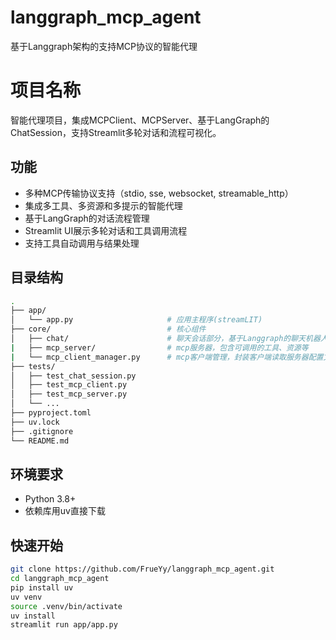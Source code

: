 # langgraph_mcp_agent
基于Langgraph架构的支持MCP协议的智能代理

# 项目名称

智能代理项目，集成MCPClient、MCPServer、基于LangGraph的ChatSession，支持Streamlit多轮对话和流程可视化。

## 功能

- 多种MCP传输协议支持（stdio, sse, websocket, streamable_http）
- 集成多工具、多资源和多提示的智能代理
- 基于LangGraph的对话流程管理
- Streamlit UI展示多轮对话和工具调用流程
- 支持工具自动调用与结果处理

## 目录结构
```bash
.
├── app/              
│   └── app.py                     # 应用主程序(streamLIT)
├── core/                          # 核心组件
│   ├── chat/                      # 聊天会话部分，基于Langgraph的聊天机器人
|   ├── mcp_server/                # mcp服务器，包含可调用的工具、资源等
|   └── mcp_client_manager.py      # mcp客户端管理，封装客户端读取服务器配置文件的部分                       
├── tests/                         
│   ├── test_chat_session.py              
│   ├── test_mcp_client.py              
│   ├── test_mcp_server.py              
│   └── ...                              
├── pyproject.toml             
├── uv.lock                    
├── .gitignore
└── README.md 
```
## 环境要求

- Python 3.8+
- 依赖库用uv直接下载

## 快速开始

```bash
git clone https://github.com/FrueYy/langgraph_mcp_agent.git
cd langgraph_mcp_agent
pip install uv
uv venv
source .venv/bin/activate
uv install
streamlit run app/app.py

